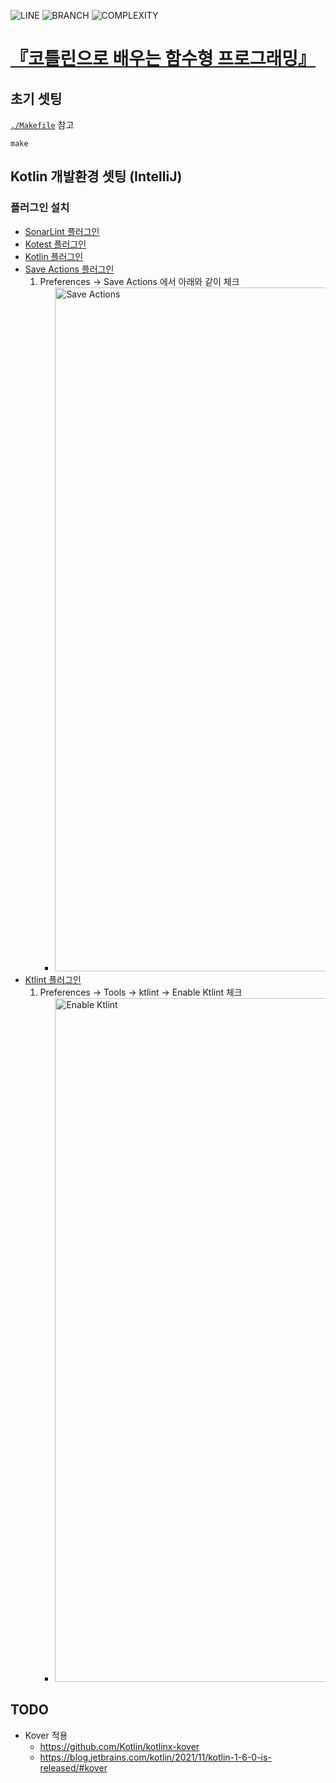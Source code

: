 ![LINE](https://img.shields.io/badge/line--coverage-93.94%25-brightgreen.svg)
![BRANCH](https://img.shields.io/badge/branch--coverage-83.00%25-brightgreen.svg)
![COMPLEXITY](https://img.shields.io/badge/complexity-1.49-brightgreen.svg)

# [『코틀린으로 배우는 함수형 프로그래밍』](https://blog.insightbook.co.kr/2019/12/12/코틀린으로-배우는-함수형-프로그래밍/)

## 초기 셋팅

[`./Makefile`](./Makefile) 참고

```shell
make
```

## Kotlin 개발환경 셋팅 (IntelliJ)

### 플러그인 설치

- [SonarLint 플러그인](https://plugins.jetbrains.com/plugin/7973-sonarlint)
- [Kotest 플러그인](https://plugins.jetbrains.com/plugin/14080-kotest)
- [Kotlin 플러그인](https://plugins.jetbrains.com/plugin/6954-kotlin)
- [Save Actions 플러그인](https://plugins.jetbrains.com/plugin/7642-save-actions)
    1. Preferences -> Save Actions 에서 아래와 같이 체크
        - <img src="./img/save-actions.png" width="1094" alt="Save Actions" />
- [Ktlint 플러그인](https://plugins.jetbrains.com/plugin/15057-ktlint-unofficial-)
    1. Preferences -> Tools -> ktlint -> Enable Ktlint 체크
        - <img src="./img/ktlint.png" width="1094" alt="Enable Ktlint" />

## TODO

- Kover 적용
    - https://github.com/Kotlin/kotlinx-kover
    - https://blog.jetbrains.com/kotlin/2021/11/kotlin-1-6-0-is-released/#kover
